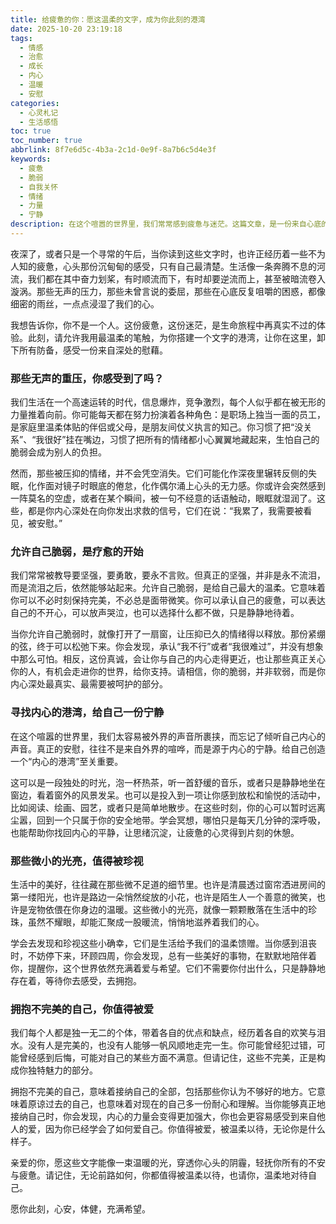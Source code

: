 ```yaml
---
title: 给疲惫的你：愿这温柔的文字，成为你此刻的港湾
date: 2025-10-20 23:19:18
tags:
  - 情感
  - 治愈
  - 成长
  - 内心
  - 温暖
  - 安慰
categories:
  - 心灵札记
  - 生活感悟
toc: true
toc_number: true
abbrlink: 8f7e6d5c-4b3a-2c1d-0e9f-8a7b6c5d4e3f
keywords:
  - 疲惫
  - 脆弱
  - 自我关怀
  - 情绪
  - 力量
  - 宁静
description: 在这个喧嚣的世界里，我们常常感到疲惫与迷茫。这篇文章，是一份来自心底的温柔邀请，愿它能轻抚你内心的褶皱，让你在文字的港湾里找到片刻的宁静与力量。允许自己脆弱，拥抱不完美，你会发现，真正的安慰，一直都在你身边，也在你心间。
---
```


夜深了，或者只是一个寻常的午后，当你读到这些文字时，也许正经历着一些不为人知的疲惫，心头那份沉甸甸的感受，只有自己最清楚。生活像一条奔腾不息的河流，我们都在其中奋力划桨，有时顺流而下，有时却要逆流而上，甚至被暗流卷入漩涡。那些无声的压力，那些未曾言说的委屈，那些在心底反复咀嚼的困惑，都像细密的雨丝，一点点浸湿了我们的心。

我想告诉你，你不是一个人。这份疲惫，这份迷茫，是生命旅程中再真实不过的体验。此刻，请允许我用最温柔的笔触，为你搭建一个文字的港湾，让你在这里，卸下所有防备，感受一份来自深处的慰藉。

### 那些无声的重压，你感受到了吗？

我们生活在一个高速运转的时代，信息爆炸，竞争激烈，每个人似乎都在被无形的力量推着向前。你可能每天都在努力扮演着各种角色：是职场上独当一面的员工，是家庭里温柔体贴的伴侣或父母，是朋友间仗义执言的知己。你习惯了把“没关系”、“我很好”挂在嘴边，习惯了把所有的情绪都小心翼翼地藏起来，生怕自己的脆弱会成为别人的负担。

然而，那些被压抑的情绪，并不会凭空消失。它们可能化作深夜里辗转反侧的失眠，化作面对镜子时眼底的倦怠，化作偶尔涌上心头的无力感。你或许会突然感到一阵莫名的空虚，或者在某个瞬间，被一句不经意的话语触动，眼眶就湿润了。这些，都是你内心深处在向你发出求救的信号，它们在说：“我累了，我需要被看见，被安慰。”

### 允许自己脆弱，是疗愈的开始

我们常常被教导要坚强，要勇敢，要永不言败。但真正的坚强，并非是永不流泪，而是流泪之后，依然能够站起来。允许自己脆弱，是给自己最大的温柔。它意味着你可以不必时刻保持完美，不必总是面带微笑。你可以承认自己的疲惫，可以表达自己的不开心，可以放声哭泣，也可以选择什么都不做，只是静静地待着。

当你允许自己脆弱时，就像打开了一扇窗，让压抑已久的情绪得以释放。那份紧绷的弦，终于可以松弛下来。你会发现，承认“我不行”或者“我很难过”，并没有想象中那么可怕。相反，这份真诚，会让你与自己的内心走得更近，也让那些真正关心你的人，有机会走进你的世界，给你支持。请相信，你的脆弱，并非软弱，而是你内心深处最真实、最需要被呵护的部分。

### 寻找内心的港湾，给自己一份宁静

在这个喧嚣的世界里，我们太容易被外界的声音所裹挟，而忘记了倾听自己内心的声音。真正的安慰，往往不是来自外界的喧哗，而是源于内心的宁静。给自己创造一个“内心的港湾”至关重要。

这可以是一段独处的时光，泡一杯热茶，听一首舒缓的音乐，或者只是静静地坐在窗边，看着窗外的风景发呆。也可以是投入到一项让你感到放松和愉悦的活动中，比如阅读、绘画、园艺，或者只是简单地散步。在这些时刻，你的心可以暂时远离尘嚣，回到一个只属于你的安全地带。学会冥想，哪怕只是每天几分钟的深呼吸，也能帮助你找回内心的平静，让思绪沉淀，让疲惫的心灵得到片刻的休憩。

### 那些微小的光亮，值得被珍视

生活中的美好，往往藏在那些微不足道的细节里。也许是清晨透过窗帘洒进房间的第一缕阳光，也许是路边一朵悄然绽放的小花，也许是陌生人一个善意的微笑，也许是宠物依偎在你身边的温暖。这些微小的光亮，就像一颗颗散落在生活中的珍珠，虽然不耀眼，却能汇聚成一股暖流，悄悄地滋养着我们的心。

学会去发现和珍视这些小确幸，它们是生活给予我们的温柔馈赠。当你感到沮丧时，不妨停下来，环顾四周，你会发现，总有一些美好的事物，在默默地陪伴着你，提醒你，这个世界依然充满着爱与希望。它们不需要你付出什么，只是静静地存在着，等待你去感受，去拥抱。

### 拥抱不完美的自己，你值得被爱

我们每个人都是独一无二的个体，带着各自的优点和缺点，经历着各自的欢笑与泪水。没有人是完美的，也没有人能够一帆风顺地走完一生。你可能曾经犯过错，可能曾经感到后悔，可能对自己的某些方面不满意。但请记住，这些不完美，正是构成你独特魅力的部分。

拥抱不完美的自己，意味着接纳自己的全部，包括那些你认为不够好的地方。它意味着原谅过去的自己，也意味着对现在的自己多一份耐心和理解。当你能够真正地接纳自己时，你会发现，内心的力量会变得更加强大，你也会更容易感受到来自他人的爱，因为你已经学会了如何爱自己。你值得被爱，被温柔以待，无论你是什么样子。

亲爱的你，愿这些文字能像一束温暖的光，穿透你心头的阴霾，轻抚你所有的不安与疲惫。请记住，无论前路如何，你都值得被温柔以待，也请你，温柔地对待自己。

愿你此刻，心安，体健，充满希望。